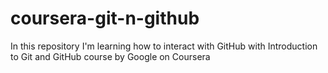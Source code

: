 # coursera-git-n-github
In this repository I'm learning how to interact with GitHub with Introduction to Git and GitHub course by Google on Coursera
